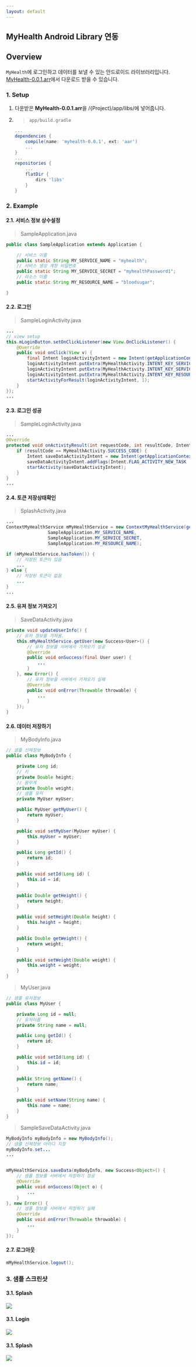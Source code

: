 ```yaml
---
layout: default
---
```


MyHealth Android Library 연동
---

## Overview

`MyHealth`에 로그인하고 데이터를 보낼 수 있는 안드로이드 라이브러리입니다.
[MyHealth-0.0.1.arr](https://github.com/MediexcalExcellence/MyHealth-android-sample/raw/master/app/libs/myhealth-0.0.1.aar)에서 다운로드 받을 수 있습니다.

### 1. Setup

1. 다운받은 **MyHealth-0.0.1.arr**을 /{Project}/app/libs/에 넣어줍니다. 

2. > `app/build.gradle`
	```groovy
	...
	dependencies {
		compile(name: 'myhealth-0.0.1', ext: 'aar')
		...
	}
	...
	repositories {
		...
		flatDir {
			dirs 'libs'
		}
	}
	```

### 2. Example

#### 2.1. 서비스 정보 상수설정

> SampleApplication.java

```java
public class SampleApplication extends Application {

    // 서비스 이름
    public static String MY_SERVICE_NAME = "myhealth";
    // 서비스 생성 계정 비밀번호
    public static String MY_SERVICE_SECRET = "myhealthPassword1";
    // 리소스 이름
    public static String MY_RESOURCE_NAME = "bloodsugar";

}
```

#### 2.2. 로그인

> SampleLoginActivity.java

```java
...
// view setup
this.mLoginButton.setOnClickListener(new View.OnClickListener() {
	@Override
	public void onClick(View v) {
		final Intent loginActivityIntent = new Intent(getApplicationContext(), LoginActivity.class);
		loginActivityIntent.putExtra(MyHealthActivity.INTENT_KEY_SERVICE_NAME, SampleApplication.MY_SERVICE_NAME);
		loginActivityIntent.putExtra(MyHealthActivity.INTENT_KEY_SERVICE_SECRET, SampleApplication.MY_SERVICE_SECRET);
		loginActivityIntent.putExtra(MyHealthActivity.INTENT_KEY_RESOURCE_NAME, SampleApplication.MY_RESOURCE_NAME);
		startActivityForResult(loginActivityIntent, 1);
	}
});
...
```

#### 2.3. 로그인 성공

> SampleLoginActivity.java

```java
...
@Override
protected void onActivityResult(int requestCode, int resultCode, Intent data) {
	if (resultCode == MyHealthActivity.SUCCESS_CODE) {
		Intent saveDataActivityIntent = new Intent(getApplicationContext(), SampleSaveDataActivity.class);
		saveDataActivityIntent.addFlags(Intent.FLAG_ACTIVITY_NEW_TASK | IntentCompat.FLAG_ACTIVITY_CLEAR_TASK);
		startActivity(saveDataActivityIntent);
	}
}
...
```

#### 2.4. 토큰 저장상태확인

> SplashActivity.java

```java
...
ContextMyHealthService mMyHealthService = new ContextMyHealthService(getApplicationContext(),
 				SampleApplication.MY_SERVICE_NAME,
				SampleApplication.MY_SERVICE_SECRET,
				SampleApplication.MY_RESOURCE_NAME);

if (mMyHealthService.hasToken()) {
	// 저장된 토큰이 있음
	...
} else {
	// 저장된 토큰이 없음
	...
}
...
```

#### 2.5. 유져 정보 가져오기

> SaveDataActivity.java

```java
private void updateUserInfo() {
	// 유저 정보를 가져옴.
	this.mMyHealthService.getUser(new Success<User>() {
		// 유저 정보를 서버에서 가져오기 성공
		@Override
		public void onSuccess(final User user) {
			...
		}
	}, new Error() {
		// 유저 정보를 서버에서 가져오기 실패
		@Override
		public void onError(Throwable throwable) {
			...
		}
	});
}
```

#### 2.6. 데이터 저장하기

> MyBodyInfo.java

```java
// 샘플 신체정보
public class MyBodyInfo {

    private Long id;
    // 키
    private Double height;
    // 뭄무게
    private Double weight;
    // 샘플 유저
    private MyUser myUser;

    public MyUser getMyUser() {
        return myUser;
    }

    public void setMyUser(MyUser myUser) {
        this.myUser = myUser;
    }

    public Long getId() {
        return id;
    }

    public void setId(Long id) {
        this.id = id;
    }

    public Double getHeight() {
        return height;
    }

    public void setHeight(Double height) {
        this.height = height;
    }

    public Double getWeight() {
        return weight;
    }

    public void setWeight(Double weight) {
        this.weight = weight;
    }
}
```

> MyUser.java

```java
// 샘플 유저정보
public class MyUser {

    private Long id = null;
    // 유저이름
    private String name = null;

    public Long getId() {
        return id;
    }

    public void setId(Long id) {
        this.id = id;
    }

    public String getName() {
        return name;
    }

    public void setName(String name) {
        this.name = name;
    }
}
```

> SampleSaveDataActivity.java

```java
MyBodyInfo myBodyInfo = new MyBodyInfo();
// 샘플 신체정보 아이디 지정
myBodyInfo.set...
...


mMyHealthService.saveData(myBodyInfo, new Success<Object>() {
	// 샘플 정보를 서버에서 저장하기 정공
	@Override
	public void onSuccess(Object o) {
		...
	}
}, new Error() {
	// 샘플 정보를 서버에서 저장하기 실패
	@Override
	public void onError(Throwable throwable) {
		...
	}
});
```

#### 2.7. 로그아웃

```java
mMyHealthService.logout();
```

### 3. 샘플 스크린샷

#### 3.1. Splash
![](assets/img/screenshot_login.png)
#### 3.1. Login
![](assets/img/screenshot_login2.png)
#### 3.1. Splash
![](assets/img/screenshot_main.png)
